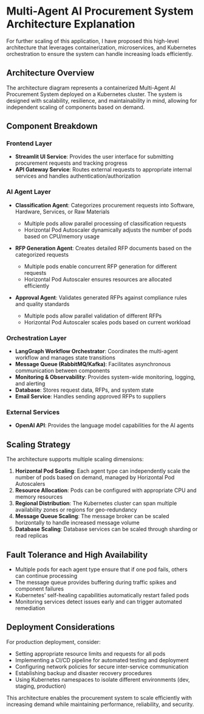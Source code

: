 # Multi-Agent AI Procurement System Architecture Explanation

For further scaling of this application, I have proposed this high-level architecture that leverages containerization, microservices, and Kubernetes orchestration to ensure the system can handle increasing loads efficiently.

## Architecture Overview

The architecture diagram represents a containerized Multi-Agent AI Procurement System deployed on a Kubernetes cluster. The system is designed with scalability, resilience, and maintainability in mind, allowing for independent scaling of components based on demand.

## Component Breakdown

### Frontend Layer
- **Streamlit UI Service**: Provides the user interface for submitting procurement requests and tracking progress
- **API Gateway Service**: Routes external requests to appropriate internal services and handles authentication/authorization

### AI Agent Layer
- **Classification Agent**: Categorizes procurement requests into Software, Hardware, Services, or Raw Materials
  - Multiple pods allow parallel processing of classification requests
  - Horizontal Pod Autoscaler dynamically adjusts the number of pods based on CPU/memory usage
  
- **RFP Generation Agent**: Creates detailed RFP documents based on the categorized requests
  - Multiple pods enable concurrent RFP generation for different requests
  - Horizontal Pod Autoscaler ensures resources are allocated efficiently
  
- **Approval Agent**: Validates generated RFPs against compliance rules and quality standards
  - Multiple pods allow parallel validation of different RFPs
  - Horizontal Pod Autoscaler scales pods based on current workload

### Orchestration Layer
- **LangGraph Workflow Orchestrator**: Coordinates the multi-agent workflow and manages state transitions
- **Message Queue (RabbitMQ/Kafka)**: Facilitates asynchronous communication between components
- **Monitoring & Observability**: Provides system-wide monitoring, logging, and alerting
- **Database**: Stores request data, RFPs, and system state
- **Email Service**: Handles sending approved RFPs to suppliers

### External Services
- **OpenAI API**: Provides the language model capabilities for the AI agents

## Scaling Strategy

The architecture supports multiple scaling dimensions:

1. **Horizontal Pod Scaling**: Each agent type can independently scale the number of pods based on demand, managed by Horizontal Pod Autoscalers
2. **Resource Allocation**: Pods can be configured with appropriate CPU and memory resources
3. **Regional Distribution**: The Kubernetes cluster can span multiple availability zones or regions for geo-redundancy
4. **Message Queue Scaling**: The message broker can be scaled horizontally to handle increased message volume
5. **Database Scaling**: Database services can be scaled through sharding or read replicas

## Fault Tolerance and High Availability

- Multiple pods for each agent type ensure that if one pod fails, others can continue processing
- The message queue provides buffering during traffic spikes and component failures
- Kubernetes' self-healing capabilities automatically restart failed pods
- Monitoring services detect issues early and can trigger automated remediation

## Deployment Considerations

For production deployment, consider:
- Setting appropriate resource limits and requests for all pods
- Implementing a CI/CD pipeline for automated testing and deployment
- Configuring network policies for secure inter-service communication
- Establishing backup and disaster recovery procedures
- Using Kubernetes namespaces to isolate different environments (dev, staging, production)

This architecture enables the procurement system to scale efficiently with increasing demand while maintaining performance, reliability, and security.